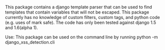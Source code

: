 This package contains a django template parser that can be used to find templates
that contain variables that will not be escaped. This package currently has
no knowledge of custom filters, custom tags, and python code (e.g. uses of
mark safe). The code has only been tested against django 1.5 and 1.6(alpha 1).

Use:
This package can be used on the command line by running
 python -m django_xss_detection.cli
